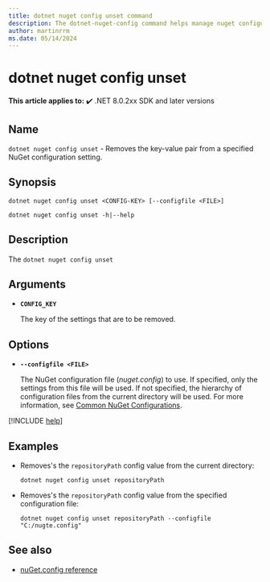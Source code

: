 ```yaml
---
title: dotnet nuget config unset command
description: The dotnet-nuget-config command helps manage nuget configuration files.
author: martinrrm
ms.date: 05/14/2024
---
```

# dotnet nuget config unset

**This article applies to:** ✔️ .NET 8.0.2xx SDK and later versions

## Name

`dotnet nuget config unset` - Removes the key-value pair from a specified NuGet configuration setting.

## Synopsis

```dotnetcli
dotnet nuget config unset <CONFIG-KEY> [--configfile <FILE>]

dotnet nuget config unset -h|--help
```

## Description

The `dotnet nuget config unset` 

## Arguments

- **`CONFIG_KEY`**
  
  The key of the settings that are to be removed.


## Options

- **`--configfile <FILE>`**

  The NuGet configuration file (*nuget.config*) to use. If specified, only the settings from this file will be used. If not specified, the hierarchy of configuration files from the current directory will be used. For more information, see [Common NuGet Configurations](/nuget/consume-packages/configuring-nuget-behavior).

[!INCLUDE [help](../../../includes/cli-help.md)]

## Examples

* Removes's the `repositoryPath` config value from the current directory:

  ```dotnetcli
  dotnet nuget config unset repositoryPath
  ```

* Removes's the `repositoryPath` config value from the specified configuration file:

  ```dotnetcli
  dotnet nuget config unset repositoryPath --configfile "C:/nugte.config"
  ```

## See also

- [nuGet.config reference](/nuget/reference/nuget-config-file)